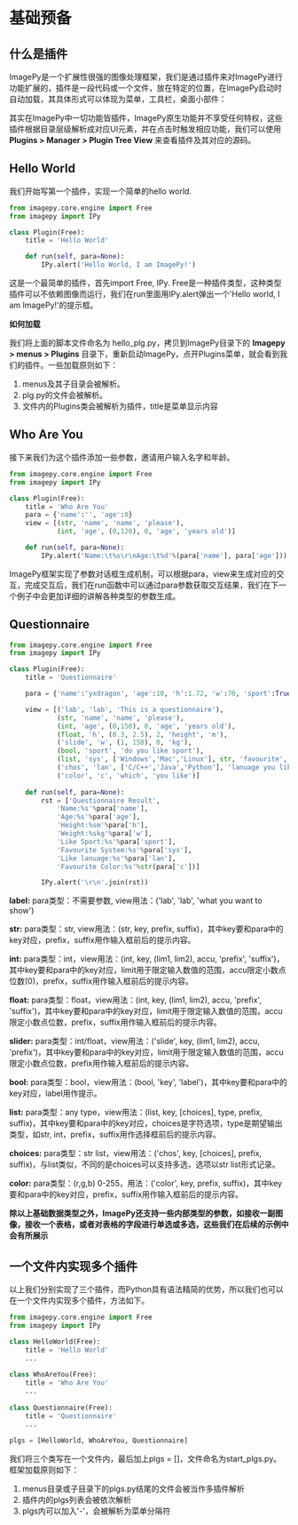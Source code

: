 # <span id = "基础预备">基础预备</span>

## <span id = "什么是插件">什么是插件</span>

ImagePy是一个扩展性很强的图像处理框架，我们是通过插件来对ImagePy进行功能扩展的，插件是一段代码或一个文件，放在特定的位置，在ImagePy启动时自动加载，其具体形式可以体现为菜单，工具栏，桌面小部件：



其实在ImagePy中一切功能皆插件，ImagePy原生功能并不享受任何特权，这些插件根据目录层级解析成对应UI元素，并在点击时触发相应功能，我们可以使用 **Plugins > Manager > Plugin Tree View** 来查看插件及其对应的源码。



## <span id = "Hello World">Hello World</span>

我们开始写第一个插件，实现一个简单的hello world.

```python
from imagepy.core.engine import Free
from imagepy import IPy

class Plugin(Free):
	title = 'Hello World'

	def run(self, para=None):
		IPy.alert('Hello World, I am ImagePy!')
```

这是一个最简单的插件，首先import Free, IPy. Free是一种插件类型，这种类型插件可以不依赖图像而运行，我们在run里面用IPy.alert弹出一个'Hello world, I am ImagePy!'的提示框。

**如何加载**

我们将上面的脚本文件命名为 hello_plg.py，拷贝到ImagePy目录下的 **Imagepy > menus > Plugins** 目录下，重新启动ImagePy，点开Plugins菜单，就会看到我们的插件。一些加载原则如下：

1. menus及其子目录会被解析。
2. plg.py的文件会被解析。
3. 文件内的Plugins类会被解析为插件，title是菜单显示内容

## <span id = "Who Are You">Who Are You</span>

接下来我们为这个插件添加一些参数，邀请用户输入名字和年龄。

```python
from imagepy.core.engine import Free
from imagepy import IPy

class Plugin(Free):
	title = 'Who Are You'
	para = {'name':'', 'age':0}
	view = [(str, 'name', 'name', 'please'),
            (int, 'age', (0,120), 0, 'age', 'years old')]

	def run(self, para=None):
	    IPy.alert('Name:\t%s\r\nAge:\t%d'%(para['name'], para['age']))
```

ImagePy框架实现了参数对话框生成机制，可以根据para，view来生成对应的交互，完成交互后，我们在run函数中可以通过para参数获取交互结果，我们在下一个例子中会更加详细的讲解各种类型的参数生成。

## <span id = "Questionnaire">Questionnaire</span>

```python
from imagepy.core.engine import Free
from imagepy import IPy

class Plugin(Free):
	title = 'Questionnaire'

	para = {'name':'yxdragon', 'age':10, 'h':1.72, 'w':70, 'sport':True, 'sys':'Mac', 'lan':['C/C++', 'Python'], 'c':(255,0,0)} 

	view = [('lab', 'lab', 'This is a questionnaire'),
			(str, 'name', 'name', 'please'), 
			(int, 'age', (0,150), 0, 'age', 'years old'),
			(float, 'h', (0.3, 2.5), 2, 'height', 'm'),
			('slide', 'w', (1, 150), 0, 'kg'),
			(bool, 'sport', 'do you like sport'),
			(list, 'sys', ['Windows','Mac','Linux'], str, 'favourite', 'system'),
			('chos', 'lan', ['C/C++','Java','Python'], 'lanuage you like(multi)'),
			('color', 'c', 'which', 'you like')]
    
	def run(self, para=None):
		rst = ['Questionnaire Result', 
			'Name:%s'%para['name'], 
			'Age:%s'%para['age'],
			'Height:%sm'%para['h'], 
			'Weight:%skg'%para['w'], 
			'Like Sport:%s'%para['sport'],
			'Favourite System:%s'%para['sys'],
			'Like lanuage:%s'%para['lan'],
			'Favourite Color:%s'%str(para['c'])]

		IPy.alert('\r\n'.join(rst))
```

**label:** para类型：不需要参数, view用法：('lab', 'lab', 'what you want to show')

**str:** para类型：str, view用法：(str, key, prefix, suffix)，其中key要和para中的key对应，prefix，suffix用作输入框前后的提示内容。

**int:** para类型：int，view用法：(int, key, (lim1, lim2), accu, 'prefix', 'suffix')，其中key要和para中的key对应，limit用于限定输入数值的范围，accu限定小数点位数(0)，prefix，suffix用作输入框前后的提示内容。

**float:** para类型：float，view用法：(int, key, (lim1, lim2), accu, 'prefix', 'suffix')，其中key要和para中的key对应，limit用于限定输入数值的范围，accu限定小数点位数，prefix，suffix用作输入框前后的提示内容。

**slider:** para类型：int/float，view用法：('slide', key, (lim1, lim2), accu, 'prefix')，其中key要和para中的key对应，limit用于限定输入数值的范围，accu限定小数点位数，prefix用作输入框前后的提示内容。

**bool:** para类型：bool，view用法：(bool, 'key', 'label')，其中key要和para中的key对应，label用作提示。

**list:** para类型：any type，view用法：(list, key, [choices], type, prefix, suffix)，其中key要和para中的key对应，choices是字符选项，type是期望输出类型，如str, int，prefix，suffix用作选择框前后的提示内容。

**choices:** para类型：str list，view用法：('chos', key,  [choices], prefix, suffix)，与list类似，不同的是choices可以支持多选，选项以str list形式记录。

**color:** para类型：(r,g,b) 0-255，用法：('color', key, prefix, suffix)，其中key要和para中的key对应，prefix，suffix用作输入框前后的提示内容。



**除以上基础数据类型之外，ImagePy还支持一些内部类型的参数，如接收一副图像，接收一个表格，或者对表格的字段进行单选或多选，这些我们在后续的示例中会有所展示**



## <span id = "一个文件内实现多个插件">一个文件内实现多个插件</span>

以上我们分别实现了三个插件，而Python具有语法精简的优势，所以我们也可以在一个文件内实现多个插件，方法如下。

```python
from imagepy.core.engine import Free
from imagepy import IPy

class HelloWorld(Free):
    title = 'Hello World'
    ...
    
class WhoAreYou(Free):
    title = 'Who Are You'
    ...
    
class Questionnaire(Free):
    title = 'Questionnaire'
    ...
    
plgs = [HelloWorld, WhoAreYou, Questionnaire]
```

我们将三个类写在一个文件内，最后加上plgs = []，文件命名为start_plgs.py。框架加载原则如下：

1. menus目录或子目录下的plgs.py结尾的文件会被当作多插件解析
2. 插件内的plgs列表会被依次解析
3. plgs内可以加入'-'，会被解析为菜单分隔符